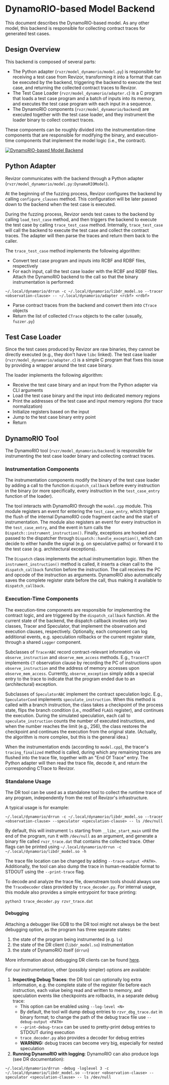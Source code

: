 # DynamoRIO-based Model Backend

This document describes the DynamoRIO-based model.
As any other model, this backend is responsible for collecting contract traces for generated test cases.

## Design Overview

This backend is composed of several parts:

* The Python adapter (`rvzr/model_dynamorio/model.py`) is responsible for receiving a test case from Revizor, transforming it into a format that can be executed by the backend, triggering the backend to execute the test case, and returning the collected contract traces to Revizor.
* The Test Case Loader (`rvzr/model_dynamorio/adapter.c`) is a C program that loads a test case program and a batch of inputs into its memory, and executes the test case program with each input in a sequence.
* The DynamoRIO components (`rvzr/model_dynamorio/backend`) are executed together with the test case loader, and they instrument the loader binary to collect contract traces.

These components can be roughly divided into the instrumentation-time components that are responsible for modifying the binary, and execution-time components that implement the model logic (i.e., the contract).

[![DynamoRIO-based Model Backend](../assets/dr-model.png)](../assets/dr-model.png)

## Python Adapter

Revizor communicates with the backend through a Python adapter (`rvzr/model_dynamorio/model.py:DynamoRIOModel`).

At the beginning of the fuzzing process, Revizor configures the backend by calling `configure_clauses` method.
This configuration will be later passed down to the backend when the test case is executed.

During the fuzzing process, Revizor sends test cases to the backend by calling `load_test_case` method, and then triggers the backend to execute the test case by calling `trace_test_case` method.
Internally, `trace_test_case` will call the backend to execute the test case and collect the contract traces.
The adapter will then parse the traces and return them back to the caller.

The `trace_test_case` method implements the following algorithm:

- Convert test case program and inputs into RCBF and RDBF files, respectively
- For each input, call the test case loader with the RCBF and RDBF files. Attach the DynamoRIO backend to the call so that the binary instrumentation is performed:
```shell
~/.local/dynamorio/drrun -c ~/.local/dynamorio/libdr_model.so --tracer <observation-clause> -- ~/.local/dynamorio/adapter <rcbf> <rdbf>
```
- Parse contract traces from the backend and convert them into `CTrace` objects
- Return the list of collected `CTrace` objects to the caller (usually, `fuzzer.py`)

## Test Case Loader

Since the test cases produced by Revizor are raw binaries, they cannot be directly executed (e.g., they don't have `libc` linked).
The test case loader (`rvzr/model_dynamorio/adapter.c`) is a simple C program that fixes this issue by providing a wrapper around the test case binary.

The loader implements the following algorithm:

- Receive the test case binary and an input from the Python adapter via CLI arguments
- Load the test case binary and the input into dedicated memory regions
- Print the addresses of the test case and input memory regions (for trace normalization)
- Initialize registers based on the input
- Jump to the test case binary entry point
- Return

## DynamoRIO Tool

The DynamoRIO tool (`rvzr/model_dynamorio/backend`) is responsible for instrumenting the test case loader binary and collecting contract traces.

### Instrumentation Components

The instrumentation components modify the binary of the test case loader by adding a call to the function `dispatch_callback` before every instruction in the binary (or more specifically, every instruction in the `test_case_entry` function of the loader).

The tool interacts with DynamoRIO through the `model.cpp` module.
This module registers an event for entering the `test_case_entry`, which triggers the flush of the internal DynamoRIO code fragment cache and the start of instrumentation.
The module also registers an event for every instruction in the `test_case_entry`, and the event in turn calls the `Dispatch::instrument_instruction()`. Finally, exceptions are hooked and passed to the dispatcher through `Dispatch::handle_exception()`, which can decide to either handle the signal (e.g. on speculative paths) or forward it to the test case (e.g. architectural exceptions).

The `Dispatch` class implements the actual instrumentation logic.
When the `instrument_instruction()` method is called, it inserts a clean call to the `dispatch_callback` function before the instruction.
The call receives the PC and opcode of the instruction as arguments.
DynamoRIO also automatically saves the complete register state before the call, thus making it available to `dispatch_callback`.

### Execution-Time Components

The execution-time components are responsible for implementing the contract logic, and are triggered by the `dispatch_callback` function.
At the current state of the backend, the dispatch callback invokes only two classes, Tracer and Speculator, that implement the observation and execution clauses, respectively. Optionally, each component can log additional events, e.g.
speculation rollbacks or the current register state, through a shared `Logger` component.

Subclasses of `TracerABC` record contract-relevant information via `observe_instruction` and `observe_mem_access` methods.
E.g., `TracerCT` implements `CT` observation clause by recording the PC of instructions upon `observe_instruction` and the address of memory accesses upon `observe_mem_access`. Currently, `observe_exception` simply adds a special entry to the trace to indicate that the program ended due to an (architectural) exception.

Subclasses of `SpeculatorABC` implement the contract speculation logic.
E.g., `SpeculatorCond` implements `speculate_instruction`.
When this method is called with a branch instruction, the class takes a checkpoint of the process state, flips the branch condition (i.e., modified `FLAGS` register), and continues the execution.
During the simulated speculation, each call to `speculate_instruction` counts the number of executed instructions, and when the number reaches the limit (e.g., 256), the class restores the checkpoint and continues the execution from the original state. (Actually, the algorithm is more complex, but this is the general idea.)

When the instrumentation ends (according to `model.cpp`), the tracer's `tracing_finalized` method is called, during which any remaining traces are flushed into the trace file, together with an "End Of Trace" entry.
The Python adapter will then read the trace file, decode it, and return the corresponding CTrace to Revizor.

### Standalone Usage

The DR tool can be used as a standalone tool to collect the runtime trace of any program, independently from the rest of Revizor's infrastructure.

A typical usage is for example:

```shell
~/.local/dynamorio/drrun -c ~/.local/dynamorio/libdr_model.so --tracer <observation-clause> --speculator <speculation-clause> -- ls /dev/null
```

By default, this will instrument `ls` starting from `__libc_start_main` until the end of the program, run it with `/dev/null` as an argument, and generate a binary file called `rvzr_trace.dat` that contains the collected trace. Other flags can be printed using `~/.local/dynamorio/drrun -c ~/.local/dynamorio/libdr_model.so -h`

The trace file location can be changed by adding `--trace-output <PATH>`. Additionally, the tool can also dump the trace in human-readable format to STDOUT using the `--print-trace` flag.

To decode and analyze the trace file, downstream tools should always use the `TraceDecoder` class provided by `trace_decoder.py`. For internal usage, this module also provides a simple entrypoint for trace printing:

```bash
python3 trace_decoder.py rzvr_trace.dat
```

#### Debugging

Attaching a debugger like GDB to the DR tool might not always be the best debugging option, as the program has three separate states:

1. the state of the program being instrumented (e.g. `ls`)
2. the state of the DR client (`libdr_model.so`) instrumentation
3. the state of DynamoRIO itself (`drrun`)

More information about debugging DR clients can be found [here](https://dynamorio.org/page_debugging.html).

For our instrumentation, other (possibly simpler) options are available:

1. **Inspecting Debug Traces**: the DR tool can optionally log extra information, e.g. the complete state of the register file before each instruction, each value being read and written to memory, and speculation events like checkpoints are rollbacks, in a separate debug trace:
    - This option can be enabled using `--log-level <N>`
    - By default, the tool will dump debug entries to `rzvr_dbg_trace.dat` in binary format; to change the path of the debug trace file use `--debug-output <PATH>`
    - `--print-debug-trace` can be used to pretty-print debug entries to STDOUT during execution
    - `trace_decoder.py` also provides a decoder for debug entries
    - **WARNING:** debug traces can become very big, especially for nested speculation
2. **Running DynamoRIO with logging**: DynamoRIO can also produce logs (see DR documentation):

```
~/.local/dynamorio/drrun -debug -loglevel 3 -c ~/.local/dynamorio/libdr_model.so --tracer <observation-clause> --speculator <speculation-clause> -- ls /dev/null
```

